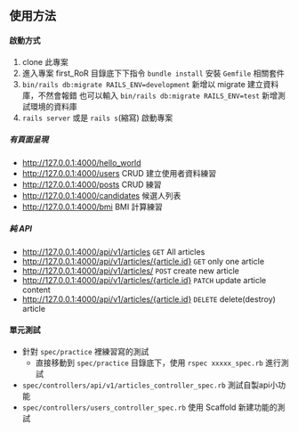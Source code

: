 ## 使用方法
#### 啟動方式
1. clone 此專案
2. 進入專案 first_RoR 目錄底下下指令 `bundle install` 安裝 `Gemfile` 相關套件
3. `bin/rails db:migrate RAILS_ENV=development` 新增以 migrate 建立資料庫，不然會報錯
也可以輸入 `bin/rails db:migrate RAILS_ENV=test` 新增測試環境的資料庫
4. `rails server` 或是 `rails s`(縮寫) 啟動專案

##### 有頁面呈現
* http://127.0.0.1:4000/hello_world
* http://127.0.0.1:4000/users CRUD 建立使用者資料練習
* http://127.0.0.1:4000/posts CRUD 練習
* http://127.0.0.1:4000/candidates 候選人列表
* http://127.0.0.1:4000/bmi BMI 計算練習
##### 純 API
* http://127.0.0.1:4000/api/v1/articles `GET` All articles
* http://127.0.0.1:4000/api/v1/articles/{article.id} `GET` only one article
*  http://127.0.0.1:4000/api/v1/articles/ `POST` create new article
*  http://127.0.0.1:4000/api/v1/articles/{article.id} `PATCH` update article content
*  http://127.0.0.1:4000/api/v1/articles/{article.id} `DELETE` delete(destroy) article
#### 單元測試

* 針對 `spec/practice` 裡練習寫的測試
    * 直接移動到 `spec/practice` 目錄底下，使用 `rspec xxxxx_spec.rb` 進行測試
* `spec/controllers/api/v1/articles_controller_spec.rb` 測試自製api小功能
* `spec/controllers/users_controller_spec.rb` 使用 Scaffold 新建功能的測試